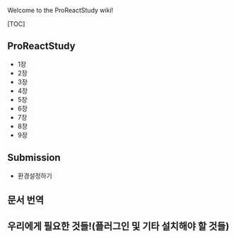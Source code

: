 Welcome to the ProReactStudy wiki!

[TOC]

## ProReactStudy
* 1장  
* 2장  
* 3장  
* 4장  
* 5장  
* 6장
* 7장
* 8장
* 9장

## Submission
* 환경설정하기


## 문서 번역

## 우리에게 필요한 것들!(플러그인 및 기타 설치해야 할 것들)